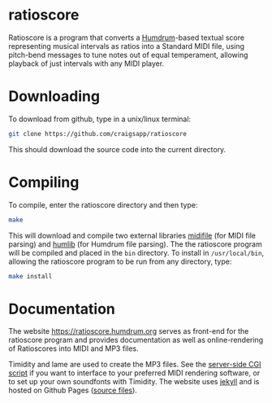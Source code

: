 ratioscore
===========

Ratioscore is a program that converts a
[Humdrum](https://www.humdrum.org)-based textual score representing
musical intervals as ratios into a Standard MIDI file, using
pitch-bend messages to tune notes out of equal temperament, allowing
playback of just intervals with any MIDI player.

Downloading
===========

To download from github, type in a unix/linux terminal:

```bash
git clone https://github.com/craigsapp/ratioscore
```

This should download the source code into the current directory.  


Compiling
=========

To compile, enter the ratioscore directory and then type:

```bash
make
```

This will download and compile two external libraries [midifile](https://github.com/craigsapp/midifile)
(for MIDI file parsing) and [humlib](https://github.com/craigsapp/humlib) (for Humdrum file
parsing).  The the ratioscore program will be compiled and placed in the `bin` directory.  To
install in `/usr/local/bin`, allowing the ratioscore program to be run from any directory, type:

```bash
make install
```



Documentation
=============

The website https://ratioscore.humdrum.org serves as front-end for
the ratioscore program and provides documentation as well as online-rendering
of Ratioscores into MIDI and MP3 files.

Timidity and lame are used to create the MP3 files.  See the
[server-side CGI script](https://github.com/craigsapp/ratioscore/blob/gh-pages/_includes/cgi/ratioscore.pl)
if you want to interface to your preferred MIDI rendering software,
or to set up your own soundfonts with Timidity.  The website
uses [jekyll](https://jekyllrb.com) and is hosted on Github Pages
([source files](https://github.com/craigsapp/ratioscore/tree/gh-pages)).



